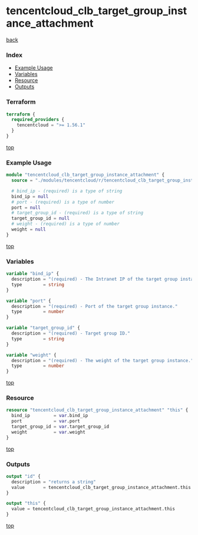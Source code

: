# tencentcloud_clb_target_group_instance_attachment

[back](../tencentcloud.md)

### Index

- [Example Usage](#example-usage)
- [Variables](#variables)
- [Resource](#resource)
- [Outputs](#outputs)

### Terraform

```terraform
terraform {
  required_providers {
    tencentcloud = ">= 1.56.1"
  }
}
```

[top](#index)

### Example Usage

```terraform
module "tencentcloud_clb_target_group_instance_attachment" {
  source = "./modules/tencentcloud/r/tencentcloud_clb_target_group_instance_attachment"

  # bind_ip - (required) is a type of string
  bind_ip = null
  # port - (required) is a type of number
  port = null
  # target_group_id - (required) is a type of string
  target_group_id = null
  # weight - (required) is a type of number
  weight = null
}
```

[top](#index)

### Variables

```terraform
variable "bind_ip" {
  description = "(required) - The Intranet IP of the target group instance."
  type        = string
}

variable "port" {
  description = "(required) - Port of the target group instance."
  type        = number
}

variable "target_group_id" {
  description = "(required) - Target group ID."
  type        = string
}

variable "weight" {
  description = "(required) - The weight of the target group instance."
  type        = number
}
```

[top](#index)

### Resource

```terraform
resource "tencentcloud_clb_target_group_instance_attachment" "this" {
  bind_ip         = var.bind_ip
  port            = var.port
  target_group_id = var.target_group_id
  weight          = var.weight
}
```

[top](#index)

### Outputs

```terraform
output "id" {
  description = "returns a string"
  value       = tencentcloud_clb_target_group_instance_attachment.this.id
}

output "this" {
  value = tencentcloud_clb_target_group_instance_attachment.this
}
```

[top](#index)